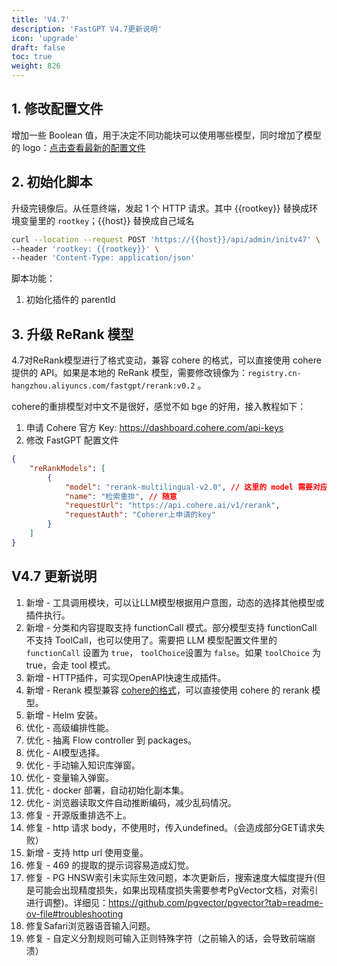 ```yaml
---
title: 'V4.7'
description: 'FastGPT V4.7更新说明'
icon: 'upgrade'
draft: false
toc: true
weight: 826
---
```


## 1. 修改配置文件

增加一些 Boolean 值，用于决定不同功能块可以使用哪些模型，同时增加了模型的 logo：[点击查看最新的配置文件](/docs/development/configuration/)

## 2. 初始化脚本

升级完镜像后。从任意终端，发起 1 个 HTTP 请求。其中 {{rootkey}} 替换成环境变量里的 `rootkey`；{{host}} 替换成自己域名

```bash
curl --location --request POST 'https://{{host}}/api/admin/initv47' \
--header 'rootkey: {{rootkey}}' \
--header 'Content-Type: application/json'
```

脚本功能：
1. 初始化插件的 parentId

## 3. 升级 ReRank 模型

4.7对ReRank模型进行了格式变动，兼容 cohere 的格式，可以直接使用 cohere 提供的 API。如果是本地的 ReRank 模型，需要修改镜像为：`registry.cn-hangzhou.aliyuncs.com/fastgpt/rerank:v0.2` 。

cohere的重排模型对中文不是很好，感觉不如 bge 的好用，接入教程如下：

1. 申请 Cohere 官方 Key: https://dashboard.cohere.com/api-keys
2. 修改 FastGPT 配置文件

```json
{
    "reRankModels": [
        {
            "model": "rerank-multilingual-v2.0", // 这里的 model 需要对应 cohere 的模型名
            "name": "检索重排", // 随意
            "requestUrl": "https://api.cohere.ai/v1/rerank",
            "requestAuth": "Coherer上申请的key"
        }
    ]
}
```


## V4.7 更新说明

1. 新增 - 工具调用模块，可以让LLM模型根据用户意图，动态的选择其他模型或插件执行。
2. 新增 - 分类和内容提取支持 functionCall 模式。部分模型支持 functionCall 不支持 ToolCall，也可以使用了。需要把 LLM 模型配置文件里的 `functionCall` 设置为 `true`， `toolChoice`设置为 `false`。如果 `toolChoice` 为 true，会走 tool 模式。
3. 新增 - HTTP插件，可实现OpenAPI快速生成插件。
4. 新增 - Rerank 模型兼容 [cohere的格式](https://docs.cohere.com/reference/rerank-1)，可以直接使用 cohere 的 rerank 模型。
5. 新增 - Helm 安装。
6. 优化 - 高级编排性能。
7. 优化 - 抽离 Flow controller 到 packages。
8. 优化 - AI模型选择。
9. 优化 - 手动输入知识库弹窗。
10. 优化 - 变量输入弹窗。
11. 优化 - docker 部署，自动初始化副本集。
12. 优化 - 浏览器读取文件自动推断编码，减少乱码情况。
13. 修复 - 开源版重排选不上。
14. 修复 - http 请求 body，不使用时，传入undefined。（会造成部分GET请求失败）
15. 新增 - 支持 http url 使用变量。
16. 修复 - 469 的提取的提示词容易造成幻觉。
17. 修复 - PG HNSW索引未实际生效问题，本次更新后，搜索速度大幅度提升(但是可能会出现精度损失，如果出现精度损失需要参考PgVector文档，对索引进行调整)。详细见：https://github.com/pgvector/pgvector?tab=readme-ov-file#troubleshooting
18. 修复Safari浏览器语音输入问题。
19. 修复 - 自定义分割规则可输入正则特殊字符（之前输入的话，会导致前端崩溃）
